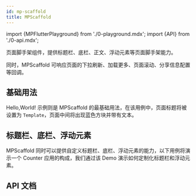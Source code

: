 ```yaml
---
id: mp-scaffold
title: MPScaffold
---
```


import {MPFlutterPlayground} from './0-playground.mdx';
import {API} from './0-api.mdx';

页面脚手架组件，提供标题栏、底栏、正文、浮动元素等页面脚手架能力。

同时，MPScaffold 可响应页面的下拉刷新、加载更多、页面滚动、分享信息配置等回调。

## 基础用法

Hello,World! 示例则是 MPScaffold 的最基础用法，在该用例中，页面标题将被设置为 `Template`，页面中间将出现蓝色方块并带有文本。

<MPFlutterPlayground source="/zh/samples/helloworld.txt" height="500px" />

## 标题栏、底栏、浮动元素

MPScaffold 同时可以提供自定义标题栏、底栏、浮动元素的能力，以下用例将演示一个 Counter 应用的构成，我们通过该 Demo 演示如何定制化标题栏和浮动元素。

<MPFlutterPlayground source="/zh/samples/counter.txt" height="500px" />

## API 文档

<API name="name" 
     type="String?" 
     desc="页面标题，该标题将设置在浏览器标题栏，或设置在小程序页面导航栏。" 
     more="非必填" />

<API name="appBarColor" 
     type="Color?" 
     desc="导航栏背景色，用于设置浏览器、小程序导航栏背景颜色。" 
     more="非必填" />

<API name="appBarTintColor" 
     type="Color?" 
     desc="导航栏前景色，用于设置浏览器、小程序导航栏文字、图标颜色。" 
     more="非必填" />

<API name="body" 
     type="Widget?" 
     desc="正文内容" 
     more="非必填" />

<API name="onRefresh" 
     type="Function?" 
     desc="用于响应小程序下拉刷新时的回调" 
     more="非必填" />

<API name="onPageScroll" 
     type="Function(double)?" 
     desc="监听页面滚动时的事件，响应回调。" 
     more="非必填" />

<API name="onWechatMiniProgramShareAppMessage" 
     type="Future<Map> Function()?" 
     desc="用于返回微信小程序分享事件回调，必须返回一个 Map 描述当前页面外发分享信息。" 
     more="非必填" />

<API name="onReachBottom" 
     type="Function?" 
     desc="用于响应页面到达底部时的回调" 
     more="非必填" />

<API name="appBar" 
     type="PreferredSizeWidget?" 
     desc="自定义页面的导航栏" 
     more="非必填" />

<API name="bottomBar" 
     type="Widget?" 
     desc="自定义页面的底栏" 
     more="非必填" />

<API name="bottomBarWithSafeArea" 
     type="bool?" 
     desc="用于描述底栏应否带上安全区域" 
     more="非必填" />

<API name="bottomBarSafeAreaColor" 
     type="Color?" 
     desc="用于描述底栏安全区域的背景颜色" 
     more="非必填" />

<API name="floatingBody" 
     type="Widget?" 
     desc="自定义浮动元素，必须使用 Positioned 包裹子元素。" 
     more="非必填" />

<API name="backgroundColor" 
     type="Color?" 
     desc="页面背景色" 
     more="非必填" />
     
